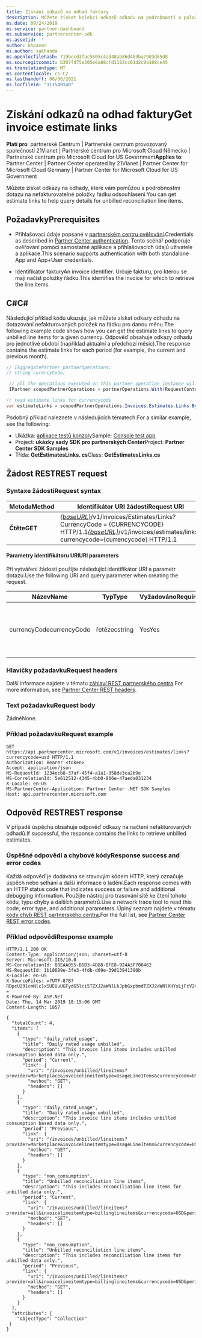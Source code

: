 ```yaml
---
title: Získání odkazů na odhad faktury
description: Můžete získat kolekci odkazů odhadu na podrobnosti o položce řádku odsouhlasení dotazů.
ms.date: 09/24/2019
ms.service: partner-dashboard
ms.subservice: partnercenter-sdk
ms.assetid: ''
author: khpavan
ms.author: sakhanda
ms.openlocfilehash: 719becd3fac5605c4ad48ab86d483ba7903d65d8
ms.sourcegitcommit: b307fd75e305e0a88cfd1182cc01d2c9a108ce45
ms.translationtype: MT
ms.contentlocale: cs-CZ
ms.lasthandoff: 06/06/2021
ms.locfileid: "111549140"
---
```

# <a name="get-invoice-estimate-links"></a><span data-ttu-id="08fb3-103">Získání odkazů na odhad faktury</span><span class="sxs-lookup"><span data-stu-id="08fb3-103">Get invoice estimate links</span></span>

<span data-ttu-id="08fb3-104">**Platí pro**: partnerské Centrum | Partnerské centrum provozovaný společností 21Vianet | Partnerské centrum pro Microsoft Cloud Německo | Partnerské centrum pro Microsoft Cloud for US Government</span><span class="sxs-lookup"><span data-stu-id="08fb3-104">**Applies to**: Partner Center | Partner Center operated by 21Vianet | Partner Center for Microsoft Cloud Germany | Partner Center for Microsoft Cloud for US Government</span></span>

<span data-ttu-id="08fb3-105">Můžete získat odkazy na odhady, které vám pomůžou s podrobnostmi dotazu na nefakturovatelné položky řádku odsouhlasení.</span><span class="sxs-lookup"><span data-stu-id="08fb3-105">You can get estimate links to help query details for unbilled reconciliation line items.</span></span>

## <a name="prerequisites"></a><span data-ttu-id="08fb3-106">Požadavky</span><span class="sxs-lookup"><span data-stu-id="08fb3-106">Prerequisites</span></span>

- <span data-ttu-id="08fb3-107">Přihlašovací údaje popsané v [partnerském centru ověřování](partner-center-authentication.md).</span><span class="sxs-lookup"><span data-stu-id="08fb3-107">Credentials as described in [Partner Center authentication](partner-center-authentication.md).</span></span> <span data-ttu-id="08fb3-108">Tento scénář podporuje ověřování pomocí samostatné aplikace a přihlašovacích údajů uživatele a aplikace.</span><span class="sxs-lookup"><span data-stu-id="08fb3-108">This scenario supports authentication with both standalone App and App+User credentials.</span></span>

- <span data-ttu-id="08fb3-109">Identifikátor faktury</span><span class="sxs-lookup"><span data-stu-id="08fb3-109">An invoice identifier.</span></span> <span data-ttu-id="08fb3-110">Určuje fakturu, pro kterou se mají načíst položky řádku.</span><span class="sxs-lookup"><span data-stu-id="08fb3-110">This identifies the invoice for which to retrieve the line items.</span></span>

## <a name="c"></a><span data-ttu-id="08fb3-111">C\#</span><span class="sxs-lookup"><span data-stu-id="08fb3-111">C\#</span></span>

<span data-ttu-id="08fb3-112">Následující příklad kódu ukazuje, jak můžete získat odkazy odhadu na dotazování nefakturovaných položek na řádku pro danou měnu.</span><span class="sxs-lookup"><span data-stu-id="08fb3-112">The following example code shows how you can get the estimate links to query unbilled line items for a given currency.</span></span> <span data-ttu-id="08fb3-113">Odpověď obsahuje odkazy odhadu pro jednotlivé období (například aktuální a předchozí měsíc).</span><span class="sxs-lookup"><span data-stu-id="08fb3-113">The response contains the estimate links for each period (for example, the current and previous month).</span></span>

``` csharp
// IAggregatePartner partnerOperations;
// string curencyCode;

 // all the operations executed on this partner operation instance will share the same correlation Id but will differ in request Id
 IPartner scopedPartnerOperations = partnerOperations.With(RequestContextFactory.Instance.Create(Guid.NewGuid()));

// read estimate links for currencycode
var estimateLinks = scopedPartnerOperations.Invoices.Estimates.Links.ByCurrency(curencyCode).Get();
```

<span data-ttu-id="08fb3-114">Podobný příklad naleznete v následujících tématech:</span><span class="sxs-lookup"><span data-stu-id="08fb3-114">For a similar example, see the following:</span></span>

- <span data-ttu-id="08fb3-115">Ukázka: [aplikace testů konzoly](console-test-app.md)</span><span class="sxs-lookup"><span data-stu-id="08fb3-115">Sample: [Console test app](console-test-app.md)</span></span>
- <span data-ttu-id="08fb3-116">Project: **ukázky sady SDK pro partnerských Center**</span><span class="sxs-lookup"><span data-stu-id="08fb3-116">Project: **Partner Center SDK Samples**</span></span>
- <span data-ttu-id="08fb3-117">Třída: **GetEstimatesLinks. cs**</span><span class="sxs-lookup"><span data-stu-id="08fb3-117">Class: **GetEstimatesLinks.cs**</span></span>

## <a name="rest-request"></a><span data-ttu-id="08fb3-118">Žádost REST</span><span class="sxs-lookup"><span data-stu-id="08fb3-118">REST request</span></span>

### <a name="request-syntax"></a><span data-ttu-id="08fb3-119">Syntaxe žádosti</span><span class="sxs-lookup"><span data-stu-id="08fb3-119">Request syntax</span></span>

| <span data-ttu-id="08fb3-120">Metoda</span><span class="sxs-lookup"><span data-stu-id="08fb3-120">Method</span></span>  | <span data-ttu-id="08fb3-121">Identifikátor URI žádosti</span><span class="sxs-lookup"><span data-stu-id="08fb3-121">Request URI</span></span>                                                                                                 |
|---------|-------------------------------------------------------------------------------------------------------------|
| <span data-ttu-id="08fb3-122">**Čtěte**</span><span class="sxs-lookup"><span data-stu-id="08fb3-122">**GET**</span></span> | <span data-ttu-id="08fb3-123">[*{baseURL}*](partner-center-rest-urls.md)/v1/Invoices/Estimates/Links? CurrencyCode = {CURRENCYCODE} HTTP/1.1</span><span class="sxs-lookup"><span data-stu-id="08fb3-123">[*{baseURL}*](partner-center-rest-urls.md)/v1/invoices/estimates/links?currencycode={currencycode} HTTP/1.1</span></span> |

#### <a name="uri-parameters"></a><span data-ttu-id="08fb3-124">Parametry identifikátoru URI</span><span class="sxs-lookup"><span data-stu-id="08fb3-124">URI parameters</span></span>

<span data-ttu-id="08fb3-125">Při vytváření žádosti použijte následující identifikátor URI a parametr dotazu.</span><span class="sxs-lookup"><span data-stu-id="08fb3-125">Use the following URI and query parameter when creating the request.</span></span>

| <span data-ttu-id="08fb3-126">Název</span><span class="sxs-lookup"><span data-stu-id="08fb3-126">Name</span></span>                   | <span data-ttu-id="08fb3-127">Typ</span><span class="sxs-lookup"><span data-stu-id="08fb3-127">Type</span></span>   | <span data-ttu-id="08fb3-128">Vyžadováno</span><span class="sxs-lookup"><span data-stu-id="08fb3-128">Required</span></span> | <span data-ttu-id="08fb3-129">Popis</span><span class="sxs-lookup"><span data-stu-id="08fb3-129">Description</span></span>                                                       |
|------------------------|--------|----------|-------------------------------------------------------------------|
| <span data-ttu-id="08fb3-130">currencyCode</span><span class="sxs-lookup"><span data-stu-id="08fb3-130">currencyCode</span></span>           | <span data-ttu-id="08fb3-131">řetězec</span><span class="sxs-lookup"><span data-stu-id="08fb3-131">string</span></span> | <span data-ttu-id="08fb3-132">Yes</span><span class="sxs-lookup"><span data-stu-id="08fb3-132">Yes</span></span>      | <span data-ttu-id="08fb3-133">Kód měny pro nefakturovatelné položky řádku</span><span class="sxs-lookup"><span data-stu-id="08fb3-133">The currency code for the unbilled line items.</span></span>                    |

### <a name="request-headers"></a><span data-ttu-id="08fb3-134">Hlavičky požadavku</span><span class="sxs-lookup"><span data-stu-id="08fb3-134">Request headers</span></span>

<span data-ttu-id="08fb3-135">Další informace najdete v tématu [záhlaví REST partnerského centra](headers.md).</span><span class="sxs-lookup"><span data-stu-id="08fb3-135">For more information, see [Partner Center REST headers](headers.md).</span></span>

### <a name="request-body"></a><span data-ttu-id="08fb3-136">Text požadavku</span><span class="sxs-lookup"><span data-stu-id="08fb3-136">Request body</span></span>

<span data-ttu-id="08fb3-137">Žádné</span><span class="sxs-lookup"><span data-stu-id="08fb3-137">None.</span></span>

### <a name="request-example"></a><span data-ttu-id="08fb3-138">Příklad požadavku</span><span class="sxs-lookup"><span data-stu-id="08fb3-138">Request example</span></span>

```http
GET https://api.partnercenter.microsoft.com/v1/invoices/estimates/links?currencycode=usd HTTP/1.1
Authorization: Bearer <token>
Accept: application/json
MS-RequestId: 1234ecb8-37af-45f4-a1a1-358de3ca2b9e
MS-CorrelationId: 5e612512-4345-4bb0-866e-47aeda031234
X-Locale: en-US
MS-PartnerCenter-Application: Partner Center .NET SDK Samples
Host: api.partnercenter.microsoft.com
```

## <a name="rest-response"></a><span data-ttu-id="08fb3-139">Odpověď REST</span><span class="sxs-lookup"><span data-stu-id="08fb3-139">REST response</span></span>

<span data-ttu-id="08fb3-140">V případě úspěchu obsahuje odpověď odkazy na načtení nefakturovaných odhadů.</span><span class="sxs-lookup"><span data-stu-id="08fb3-140">If successful, the response contains the links to retrieve unbilled estimates.</span></span>

### <a name="response-success-and-error-codes"></a><span data-ttu-id="08fb3-141">Úspěšné odpovědi a chybové kódy</span><span class="sxs-lookup"><span data-stu-id="08fb3-141">Response success and error codes</span></span>

<span data-ttu-id="08fb3-142">Každá odpověď je dodávána se stavovým kódem HTTP, který označuje úspěch nebo selhání a další informace o ladění.</span><span class="sxs-lookup"><span data-stu-id="08fb3-142">Each response comes with an HTTP status code that indicates success or failure and additional debugging information.</span></span> <span data-ttu-id="08fb3-143">Použijte nástroj pro trasování sítě ke čtení tohoto kódu, typu chyby a dalších parametrů.</span><span class="sxs-lookup"><span data-stu-id="08fb3-143">Use a network trace tool to read this code, error type, and additional parameters.</span></span> <span data-ttu-id="08fb3-144">Úplný seznam najdete v tématu [kódy chyb REST partnerského centra](error-codes.md).</span><span class="sxs-lookup"><span data-stu-id="08fb3-144">For the full list, see [Partner Center REST error codes](error-codes.md).</span></span>

### <a name="response-example"></a><span data-ttu-id="08fb3-145">Příklad odpovědi</span><span class="sxs-lookup"><span data-stu-id="08fb3-145">Response example</span></span>

```http
HTTP/1.1 200 OK
Content-Type: application/json; charset=utf-8
Server: Microsoft-IIS/10.0
MS-CorrelationId: 80EAA055-B5D3-4D88-BFE8-924A3F706462
MS-RequestId: 1b18689e-3fe3-4fdb-d09e-39d13941390b
X-Locale: en-US
X-SourceFiles: =?UTF-8?B?RDpcU291cmNlc1xSUEUuUGFydG5lci5TZXJ2aWNlLkJpbGxpbmdTZXJ2aWNlXHYxLjFcV2ViQXBpc1xCaWxsaW5nU2VydmljZS5WMi5XZWJcdjFcaW52b2ljZXNcZXN0aW1hdGVzXGxpbmtz?=
X-Powered-By: ASP.NET
Date: Thu, 14 Mar 2019 18:15:06 GMT
Content-Length: 1857

{
  "totalCount": 4,
  "items": [
    {
      "type": "daily_rated_usage",
      "title": "Daily rated usage unbilled",
      "description": "This invoice line items includes unbilled consumption based data only.",
      "period": "Current",
      "link": {
        "uri": "/invoices/unbilled/lineitems?provider=Marketplace&invoicelineitemtype=UsageLineItems&currencycode=USD&period=current&size=2000",
        "method": "GET",
        "headers": []
      }
    },
    {
      "type": "daily_rated_usage",
      "title": "Daily rated usage unbilled",
      "description": "This invoice line items includes unbilled consumption based data only.",
      "period": "Previous",
      "link": {
        "uri": "/invoices/unbilled/lineitems?provider=Marketplace&invoicelineitemtype=UsageLineItems&currencycode=USD&period=previous&size=2000",
        "method": "GET",
        "headers": []
      }
    },
    {
      "type": "non_consumption",
      "title": "Unbilled reconciliation line items",
      "description": "This includes reconciliation line items for unbilled data only.",
      "period": "Current",
      "link": {
        "uri": "/invoices/unbilled/lineitems?provider=all&invoicelineitemtype=billinglineitems&currencycode=USD&period=current&size=2000",
        "method": "GET",
        "headers": []
      }
    },
    {
      "type": "non_consumption",
      "title": "Unbilled reconciliation line items",
      "description": "This includes reconciliation line items for unbilled data only.",
      "period": "Previous",
      "link": {
        "uri": "/invoices/unbilled/lineitems?provider=all&invoicelineitemtype=billinglineitems&currencycode=USD&period=previous&size=2000",
        "method": "GET",
        "headers": []
      }
    }
  ],
  "attributes": {
    "objectType": "Collection"
 }
}
```
